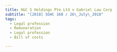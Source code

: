 ```yaml
---
title: H&C S Holdings Pte Ltd v Gabriel Law Corp 
subtitle: "[2018] SGHC 168 / 26\_July\_2018"
tags:
  - Legal profession
  - Remuneration
  - Legal profession
  - Bill of costs

---
```



